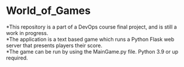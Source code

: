 # World_of_Games
*This repository is a part of a DevOps course final project, and is still a work in progress.                                                                                       
*The application is a text based game which runs a Python Flask web server that presents players their score.                                                                       
*The game can be run by using the MainGame.py file. Python 3.9 or up required.
